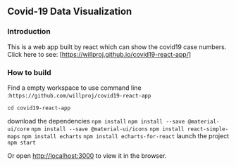 ## Covid-19 Data Visualization

### Introduction

This is a web app built by react which can show the covid19 case numbers.
Click here to see: [https://willproj.github.io/covid19-react-app/]
### How to build

Find a empty workspace to use command line :`https://github.com/willproj/covid19-react-app`

`cd covid19-react-app`

download the dependencies
`npm install`
`npm install --save @material-ui/core`
`npm install --save @material-ui/icons`
`npm install react-simple-maps`
`npm install echarts`
`npm install echarts-for-react`
launch the project
`npm start` <br/>

Or open [http://localhost:3000](http://localhost:3000) to view it in the browser.

